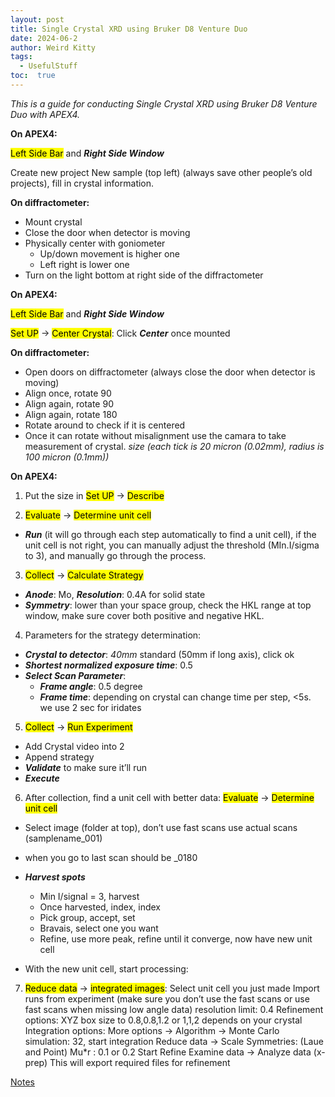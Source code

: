 ```yaml
---
layout: post
title: Single Crystal XRD using Bruker D8 Venture Duo
date: 2024-06-2
author: Weird Kitty  
tags: 
  - UsefulStuff 
toc:  true
---
```


_This is a guide for conducting Single Crystal XRD using Bruker D8 Venture Duo with APEX4._


**On APEX4:**

<mark>Left Side Bar</mark> and **_Right Side Window_**

Create new project New sample (top left) (always save other people’s old projects), fill in crystal information.

**On diffractometer:**
- Mount crystal
- Close the door when detector is moving
- Physically center with goniometer
    - Up/down movement is higher one
    - Left right is lower one
- Turn on the light bottom at right side of the diffractometer

**On APEX4:**

<mark>Left Side Bar</mark> and **_Right Side Window_**

<mark>Set UP</mark> -> <mark>Center Crystal</mark>: Click **_Center_** once mounted

**On diffractometer:**
- Open doors on diffractometer (always close the door when detector is moving)
- Align once, rotate 90
- Align again, rotate 90
- Align again, rotate 180
- Rotate around to check if it is centered
- Once it can rotate without misalignment use the camara to take measurement of crystal. _size (each tick is 20 micron (0.02mm), radius is 100 micron (0.1mm))_

**On APEX4:**
1. Put the size in <mark>Set UP</mark> -> <mark>Describe</mark>

2. <mark>Evaluate</mark> -> <mark>Determine unit cell</mark>
- **_Run_** (it will go through each step automatically to find a unit cell), if the unit cell is not right, you can manually adjust the threshold (MIn.I/sigma to 3), and manually go through the process.
  
3. <mark>Collect</mark> -> <mark>Calculate Strategy</mark>
- **_Anode_**: Mo, **_Resolution_**: 0.4A for solid state
- **_Symmetry_**: lower than your space group, check the HKL range at top window, make sure cover both positive and negative HKL.
  
4. Parameters for the strategy determination:
- **_Crystal to detector_**: _40mm_ standard (50mm if long axis), click ok
- **_Shortest normalized exposure time_**: 0.5
- **_Select Scan Parameter_**:
  - **_Frame angle_**: 0.5 degree
  - **_Frame time_**: depending on crystal can change time per step, <5s. we use 2 sec for iridates
  
5. <mark>Collect</mark> -> <mark>Run Experiment</mark>
- Add Crystal video into 2
- Append strategy
- **_Validate_** to make sure it’ll run
- **_Execute_**

6. After collection, find a unit cell with better data: <mark>Evaluate</mark> -> <mark>Determine unit cell</mark>
- Select image (folder at top), don’t use fast scans use actual scans (samplename_001)
- when you go to last scan should be _0180
- **_Harvest spots_**
  - Min I/signal = 3, harvest
  - Once harvested, index, index
  - Pick group, accept, set
  - Bravais, select one you want
  - Refine, use more peak, refine until it converge, now have new unit cell

- With the new unit cell, start processing:

7. <mark>Reduce data</mark> -> <mark>integrated images</mark>:
Select unit cell you just made
Import runs from experiment (make sure you don’t use the fast scans or use fast scans
when missing low angle data)
resolution limit: 0.4
Refinement options:
XYZ box size to 0.8,0.8,1.2 or 1,1,2 depends on your crystal
Integration options:
More options -> Algorithm -> Monte Carlo simulation: 32, start integration
Reduce data -> Scale
Symmetries: (Laue and Point)
Mu*r : 0.1 or 0.2
Start
Refine
Examine data -> Analyze data (x-prep)
This will export required files for refinement

[Notes](/PostFile/SCXRD.pdf)
